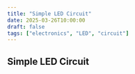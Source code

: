 ```yaml
---
title: "Simple LED Circuit"
date: 2025-03-26T10:00:00
draft: false
tags: ["electronics", "LED", "circuit"]
---
```


## Simple LED Circuit



